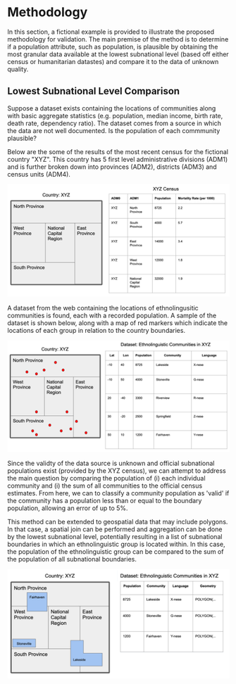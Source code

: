 # Methodology

In this section, a fictional example is provided to illustrate the proposed methodology for validation. The main premise of the method is to determine if a population attribute, such as population, is plausible by obtaining the most granular data available at the lowest subnational level (based off either census or humanitarian datastes) and compare it to the data of unknown quality.


## Lowest Subnational Level Comparison

Suppose a dataset exists containing the locations of communities along with basic aggregate statistics (e.g. population, median income, birth rate, death rate, dependency ratio). The dataset comes from a source in which the data are not well documented. Is the population of each commmunity plausible? 

Below are the some of the results of the most recent census for the fictional country "XYZ". This country has 5 first level administrative divisions (ADM1) and is further broken down into provinces (ADM2), districts (ADM3) and census units (ADM4). 

![official data source](../docs/images/ex_official.png)

A dataset from the web containing the locations of ethnolingusitic communities is found, each with a recorded population. A sample of the dataset is shown below, along with a map of red markers which indicate the locations of each group in relation to the country boundaries.

![ethnolinguistic dataset points](../docs/images/ex_dataset.png)

Since the validty of the data source is unknown and official subnational populations exist (provided by the XYZ census), we can attempt to address the main question by comparing the population of (i) each individual community and (i) the sum of all communities to the official census estimates. From here, we can to classify a community population as 'valid' if the community has a population less than or equal to the boundary population, allowing an error of up to 5%.

This method can be extended to geospatial data that may include polygons. In that case, a spatial join can be performed and aggregation can be done by the lowest subnational level, potentially resulting in a list of subnational boundaries in which an ethnolinguistic group is located within. In this case, the population of the ethnolinguistic group can be compared to the sum of the population of all subnational boundaries. 

![ethnolinguistic dataset areas](../docs/images/ex_areas.png)

